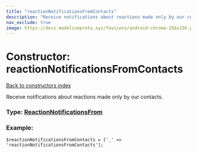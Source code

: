 ```yaml
---
title: "reactionNotificationsFromContacts"
description: "Receive notifications about reactions made only by our contacts."
nav_exclude: true
image: https://docs.madelineproto.xyz/favicons/android-chrome-256x256.png
---
```

# Constructor: reactionNotificationsFromContacts  
[Back to constructors index](/API_docs/constructors/index.html)



Receive notifications about reactions made only by our contacts.




### Type: [ReactionNotificationsFrom](/API_docs/types/ReactionNotificationsFrom.html)


### Example:

```
$reactionNotificationsFromContacts = ['_' => 'reactionNotificationsFromContacts'];
```  
